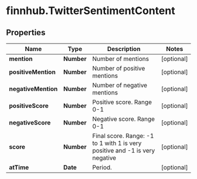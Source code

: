 # finnhub.TwitterSentimentContent

## Properties

Name | Type | Description | Notes
------------ | ------------- | ------------- | -------------
**mention** | **Number** | Number of mentions | [optional] 
**positiveMention** | **Number** | Number of positive mentions | [optional] 
**negativeMention** | **Number** | Number of negative mentions | [optional] 
**positiveScore** | **Number** | Positive score. Range 0-1 | [optional] 
**negativeScore** | **Number** | Negative score. Range 0-1 | [optional] 
**score** | **Number** | Final score. Range: -1 to 1 with 1 is very positive and -1 is very negative | [optional] 
**atTime** | **Date** | Period. | [optional] 



